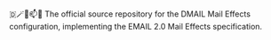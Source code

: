 🇩🪄️📧️📫️💾️ The official source repository for the DMAIL Mail Effects configuration, implementing the EMAIL 2.0 Mail Effects specification.
